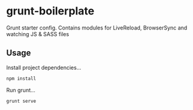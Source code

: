 # grunt-boilerplate
Grunt starter config. Contains modules for LiveReload, BrowserSync and watching JS &amp; SASS files

## Usage

Install project dependencies...

```js
npm install
```

Run grunt...

```js
grunt serve
```
